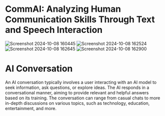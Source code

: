# CommAI: Analyzing Human Communication Skills Through Text and Speech Interaction

![Screenshot 2024-10-08 160445](https://github.com/user-attachments/assets/a066b803-5fec-44ce-bb67-3053feb6c298)
![Screenshot 2024-10-08 162524](https://github.com/user-attachments/assets/ce61da4a-3e77-43ce-9839-bb228d490094)
![Screenshot 2024-10-08 162645](https://github.com/user-attachments/assets/0d803da9-beb7-4f91-a33d-3fbe467043c0)
![Screenshot 2024-10-08 162900](https://github.com/user-attachments/assets/bf1a520e-d94d-4320-866b-aa91a9b451c4)


# AI Conversation

An AI conversation typically involves a user interacting with an AI model to seek information, ask questions, or explore ideas. The AI responds in a conversational manner, aiming to provide relevant and helpful answers based on its training. The conversation can range from casual chats to more in-depth discussions on various topics, such as technology, education, entertainment, and more.
